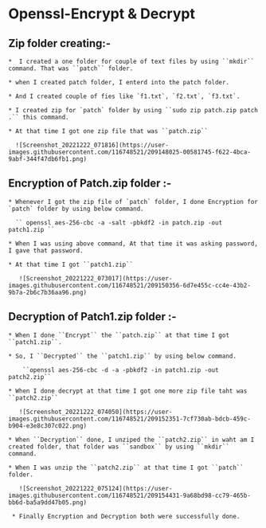 # Openssl-Encrypt & Decrypt

## Zip folder creating:-

    *  I created a one folder for couple of text files by using ``mkdir`` command. That was ``patch`` folder.
	
	* when I created patch folder, I enterd into the patch folder.
	
	* And I created couple of fies like `f1.txt`, `f2.txt`, `f3.txt`.
	
	* I created zip for `patch` folder by using ``sudo zip patch.zip patch .`` this command.

    * At that time I got one zip file that was ``patch.zip``

      ![Screenshot_20221222_071816](https://user-images.githubusercontent.com/116748521/209148025-00581745-f622-4bca-9abf-344f47db6fb1.png)


## Encryption of Patch.zip folder :-

    * Whenever I got the zip file of `patch` folder, I done Encryption for `patch` folder by using below command.

      `` openssl aes-256-cbc -a -salt -pbkdf2 -in patch.zip -out patch1.zip ``

    * When I was using above command, At that time it was asking password, I gave that password.

	* At that time I got ``patch1.zip``

       ![Screenshot_20221222_073017](https://user-images.githubusercontent.com/116748521/209150356-6d7e455c-cc4e-43b2-9b7a-2b6c7b36aa96.png)
	
	
## Decryption of Patch1.zip folder :-

    * When I done ``Encrypt`` the ``patch.zip`` at that time I got ``patch1.zip``.

    * So, I ``Decrypted`` the ``patch1.zip`` by using below command.

        ``openssl aes-256-cbc -d -a -pbkdf2 -in patch1.zip -out patch2.zip``
	  
	* When I done decrypt at that time I got one more zip file taht was ``patch2.zip``
	
	   ![Screenshot_20221222_074050](https://user-images.githubusercontent.com/116748521/209152351-7cf730ab-bdcb-459c-b904-e3e8c307c022.png)

    * When ``Decryption`` done, I unziped the ``patch2.zip`` in waht am I created folder, that folder was ``sandbox`` by using ``mkdir`` command.

    * When I was unzip the ``patch2.zip`` at that time I got ``patch`` folder.

       ![Screenshot_20221222_075124](https://user-images.githubusercontent.com/116748521/209154431-9a68bd98-cc79-465b-bb6d-ba5a9dd47b05.png)

     * Finally Encryption and Decryption both were successfully done. 
